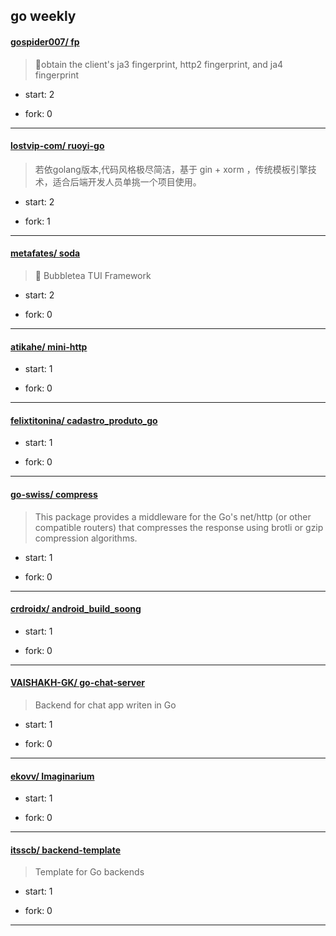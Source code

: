 ## go weekly

#### [gospider007/ fp](https://github.com/gospider007/fp)
>  🚀obtain the client's ja3 fingerprint, http2 fingerprint, and ja4 fingerprint
+ start: 2
+ fork: 0
---
#### [lostvip-com/ ruoyi-go](https://github.com/lostvip-com/ruoyi-go)
>  若依golang版本,代码风格极尽简洁，基于 gin + xorm ，传统模板引擎技术，适合后端开发人员单挑一个项目使用。 
+ start: 2
+ fork: 1
---
#### [metafates/ soda](https://github.com/metafates/soda)
>  🥤 Bubbletea TUI Framework
+ start: 2
+ fork: 0
---
#### [atikahe/ mini-http](https://github.com/atikahe/mini-http)
>  
+ start: 1
+ fork: 0
---
#### [felixtitonina/ cadastro_produto_go](https://github.com/felixtitonina/cadastro_produto_go)
>  
+ start: 1
+ fork: 0
---
#### [go-swiss/ compress](https://github.com/go-swiss/compress)
>  This package provides a middleware for the Go's net/http (or other compatible routers) that compresses the response using brotli or gzip compression algorithms.
+ start: 1
+ fork: 0
---
#### [crdroidx/ android_build_soong](https://github.com/crdroidx/android_build_soong)
>  
+ start: 1
+ fork: 0
---
#### [VAISHAKH-GK/ go-chat-server](https://github.com/VAISHAKH-GK/go-chat-server)
>  Backend for chat app writen in Go
+ start: 1
+ fork: 0
---
#### [ekovv/ Imaginarium](https://github.com/ekovv/Imaginarium)
>  
+ start: 1
+ fork: 0
---
#### [itsscb/ backend-template](https://github.com/itsscb/backend-template)
>  Template for Go backends
+ start: 1
+ fork: 0
---